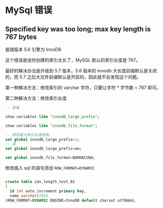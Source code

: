 # MySql 错误

## Specified key was too long; max key length is 767 bytes

报错版本 5.6 引擎为 InnoDB

这个错误是说你创建的索引太长了，MySQL 默认的索引长度是 767。

最好的解决办法是升级到 5.7 版本，5.6 版本的 innodb 大长度前缀默认是关闭的，而 5.7 之后大文件前缀默认是开启的，因此就不会发现这个问题。

第一种解决方法：修改索引的 varchar 字符，只要让字符 \* 字节数 < 767 即可。

第二种解决方法：修改索引长度

```sql
-- 查看

show variables like "innodb_large_prefix";

show variables like "innodb_file_format";

-- 修改最大索引长度限制
set global innodb_large_prefix=1;
-- 或
set global innodb_large_prefix=on;

set global innodb_file_format=BARRACUDA;
```

修改插入 sql 的语句添加 `ROW_FORMAT=DYNAMIC`

```sql

create table idx_length_test_02
(
  id int auto_increment primary key,
  name varchar(255)
)ROW_FORMAT=DYNAMIC ENGINE=InnoDB default charset utf8mb4;
```
